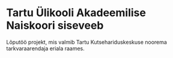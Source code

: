
# Tartu Ülikooli Akadeemilise Naiskoori siseveeb

Lõputöö projekt, mis valmib Tartu Kutsehariduskeskuse noorema tarkvaraarendaja eriala raames.
